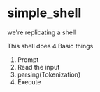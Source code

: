 # simple_shell
we're replicating a shell 

  This shell does 4 Basic things
  1. Prompt
  2. Read the input
  3. parsing(Tokenization)
  4. Execute
